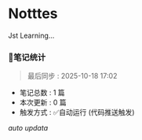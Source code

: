 # Notttes
Jst Learning...


### 🚀笔记统计
> 最后同步 : 2025-10-18 17:02

- 笔记总数 : 1 篇
- 本次更新 : 0 篇
- 触发方式 : ✅自动运行 (代码推送触发)

*auto updata*
